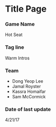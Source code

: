 # Title Page

### Game Name
Hot Seat

### Tag line
Warm Intros

### Team
- Dong Yeop Lee
- Jamal Royster
- Kassra Homaifar
- Sam McCormick

### Date of last update
4/21/17
